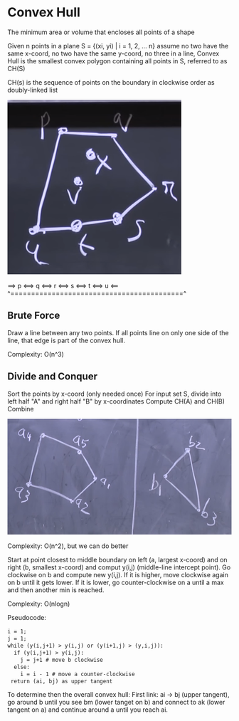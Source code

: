 # Convex Hull
The minimum area or volume that encloses all points of a shape

Given n points in a plane
  S = {(xi, yi) | i = 1, 2, ... n}
assume no two have the same x-coord, no two have the same y-coord, no three in a line,
Convex Hull is the smallest convex polygon containing all points in S, referred to as CH(S)

CH(s) is the sequence of points on the boundary in clockwise order as doubly-linked list

!['Convex Hull'](convexHull.PNG)

==> p <==> q <==> r <==> s <==> t <==> u <==
^==========================================^

## Brute Force
Draw a line between any two points. If all points line on only one side of the line, that edge is part of the convex hull.

Complexity: O(n^3)

## Divide and Conquer
Sort the points by x-coord (only needed once)
For input set S, divide into left half "A" and right half "B" by x-coordinates
Compute CH(A) and CH(B)
Combine

!['Convex Hull Split'](convexHull2.PNG)

Complexity: O(n^2), but we can do better

Start at point closest to middle boundary on left (a, largest x-coord) and on right (b, smallest x-coord) and comput y(i,j) (middle-line intercept point). Go clockwise on b and compute new y(i,j). If it is higher, move clockwise again on b until it gets lower. If it is lower, go counter-clockwise on a until a max and then another min is reached.

Complexity: O(nlogn)

Pseudocode:
```
i = 1;
j = 1;
while (y(i,j+1) > y(i,j) or (y(i+1,j) > (y,i,j)):
  if (y(i,j+1) > y(i,j):
    j = j+1 # move b clockwise
  else:
    i = i - 1 # move a counter-clockwise
 return (ai, bj) as upper tangent
```

To determine then the overall convex hull:
First link: ai -> bj (upper tangent), go around b until you see bm (lower tanget on b) and connect to ak (lower tangent on a) and continue around a until you reach ai.


